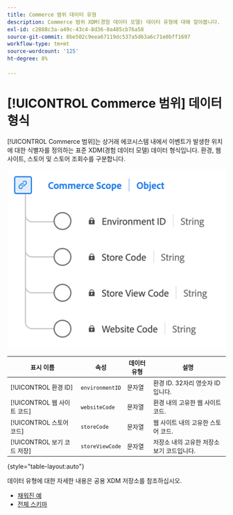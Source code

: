 ```yaml
---
title: Commerce 범위 데이터 유형
description: Commerce 범위 XDM(경험 데이터 모델) 데이터 유형에 대해 알아봅니다.
exl-id: c2888c3a-a49c-43c4-8d36-0a485cb76a58
source-git-commit: 8be502c9eea67119dc537a5d63a6c71e0bff1697
workflow-type: tm+mt
source-wordcount: '125'
ht-degree: 8%

---
```


# [!UICONTROL Commerce 범위] 데이터 형식

[!UICONTROL Commerce 범위]는 상거래 에코시스템 내에서 이벤트가 발생한 위치에 대한 식별자를 정의하는 표준 XDM(경험 데이터 모델) 데이터 형식입니다. 환경, 웹 사이트, 스토어 및 스토어 조회수를 구분합니다.

![Commerce 범위 데이터 형식의 다이어그램입니다.](../images/data-types/commerce-scope.png)

| 표시 이름 | 속성 | 데이터 유형 | 설명 |
|---------------------------------|-------------------|-----------|-------------------------------------------------------|
| [!UICONTROL 환경 ID] | `environmentID` | 문자열 | 환경 ID. 32자리 영숫자 ID입니다. |
| [!UICONTROL 웹 사이트 코드] | `websiteCode` | 문자열 | 환경 내의 고유한 웹 사이트 코드. |
| [!UICONTROL 스토어 코드] | `storeCode` | 문자열 | 웹 사이트 내의 고유한 스토어 코드. |
| [!UICONTROL 보기 코드 저장] | `storeViewCode` | 문자열 | 저장소 내의 고유한 저장소 보기 코드입니다. |

{style="table-layout:auto"}

데이터 유형에 대한 자세한 내용은 공용 XDM 저장소를 참조하십시오.

* [채워진 예](https://github.com/adobe/xdm/blob/master/components/datatypes/commercescope.example.1.json)
* [전체 스키마](https://github.com/adobe/xdm/blob/master/components/datatypes/commercescope.schema.json)
